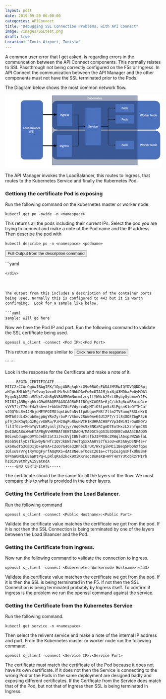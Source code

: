 ```yaml
---
layout: post
date: 2019-09-20 06:00:00
categories: APIConnect
title: "Debugging SSL Connection Problems, with API Connect"
image: /images/SSLtest.png
draft: true
Location: "Tunis Airport, Tunisia"
---
```


A common user error that I get asked, is regarding errors in the  communcation between the API Connect components. This  normally relates to SSL Passthrough not being correctly configured on the F5s or Ingress. In API Connect the communication between the API Manager and the other components must not have the SSL terminated prior to the Pods.

<!--more-->

The Diagram below shows the most common network flow.

![](/images/SSLtest.png)


The API Manager invokes the LoadBalancer, this routes to Ingress, that routes to the Kubernetes Service and finally the Kubernetes Pod.


### Gettiong the certificate Pod is exposing

Run the following command on the kubernetes master or worker node.

```
kubectl get po -owide -n <namespace>
```

This returns all the pods including their current IPs. Select the pod you are trying to connect and make a note of the Pod name and the IP address. Then  describe the pod with

```
kubectl describe po -n <namespace> <podname>
```
<button class="collapsible" id="fulloutput">Full Output from the description command</button>

<div class="content" id="fulloutputdata" markdown="1">
```yaml

```
</div>



The output from this includes a description of the container ports being used. Normally this is configured to 443 but it is worth confirming.  Look for a sample like below.

```yaml
sample: will go here
```


Now we have the Pod IP and port. Run the following command to validate the SSL certificate being used.

```
openssl s_client -connect <Pod IP>:<Pod Port>
```

This retruns a message similar to
<button class="collapsible" id="dataOpenssl1">Click here for the response</button>

<div class="content" id="dataOpenssl1data" markdown="1">
```
```
</div>

Look in the response for the Certificate  and make a note of it.

```
-----BEGIN CERTIFICATE-----
MIIC2zCCAcOgAwIBAgIEK/1OpjANBgkqhkiG9w0BAQsFADAlMSMwIQYDVQQDDBpj
aHJpc3MtbWFjYm9vay1wcm8tMi5sb2NhbDAeFw0xOTA1MjkxNjA3MDhaFw0yMDA1
MjgxNjA3MDhaMCUxIzAhBgNVBAMMGmNocmlzcy1tYWNib29rLXByby0yLmxvY2Fs
MIIBIjANBgkqhkiG9w0BAQEFAAOCAQ8AMIIBCgKCAQEA+6jC/ih3g6cwRRniqGie
vVY57t/T7deE4a5sh+ef+bbUm7Z8sPVdyscuKpMTiO5tpm5z8lPgsnK1oOYTHCaf
vJQQYNL8v4JMhjoMEYPOIMOtqmLWw2nNv1tpAUquvPNSfZllm2TVSunqF8SLeKrO
0MTbGtdL4XoubGmjpWgYRvZyrbxPrVShmv2RWm9meK4U12F7/r1l84OOEZbgREz6
pf9j2eKDq9pGzRg/vUWRu/PzH20qPuBkuHVIH1KUHRACH8FYVp34Wi9IrOu0KOYz
fil3fGzo+PHaYqVtaR2yasljS7wjy//AqO9s9xBNKaRCgmD7EotHxzLXznfqmC8S
DwIDAQABoxMwETAPBgNVHRMBAf8EBTADAQH/MA0GCSqGSIb3DQEBCwUAA4IBAQD5
B0ivubdugmqQVYbJebh2at3zJecGVjIBNlwDtsfbJIFMXBcZRWqlA6spaWZWNlaL
K65b56IlyDzfbiw0yNrHfc1QYJkEWl7AoTqSxXAA8Y57f6zoU+oK5A6yD3NF45+r
uX6RudTG3CBD1jD+aF8A+CZoO7G4Ce32Kh5IbrUX/WxTgikMCiIBeq5PbOhXfqGs
IQlsu9rVrg1RyYDgFyrfAQqMXS+dAt8NeueTOqEC20Ie+cTTpIoJgmxFfxOhBB4F
0P4GW0MdLGEaaKtPq+LpRlqRad2kck9XiKKrsqc8uKeXB+WPT4nYYUtcbRzrMIYh
hIOiXV9tMhyA1SvatKdA
-----END CERTIFICATE-----
```

The certificate should be the same for all the layers of the flow. We must compare this to what is provided in the other layers.


### Getting the Certificate from the Load Balancer.

Run the following command
```
openssl s_client -connect <Public Hostname>:<Public Port>
```

Validate the certificate value matches the certificate we got from the pod. If it is not then the SSL Connection is being terminated by one of the layers between the Load Blaancer and the Pod.

### Getting the Certificate from  Ingress.

Now run the following command to validate the connection to ingress.
```
openssl s_client -connect <Kuberenetes Workernode Hostname>:<443>
```

Validate the certificate value matches the certificate we got from the pod. If it is then the SSL is being terminated in the F5. If not then the SSL Connection is being terminated probably by Ingress itself. To confirm if ingress is the problem we run the openssl command against the service.

### Getting the Certificate from the Kubernetes Service

Run the following command.
```
kubectl get service -n <namespace>
```

Then select the relivent service and make a note of the internal IP address and port. From the Kubernetes master or worker node run the following command.

```
openssl s_client -connect <Service IP>:<Service Port>
```

The certificate must match the certificate of the Pod because it does not have its own certificate. If it does not then the Service is connecting to the wrong Pod or the Pods in the same deployment are designed badly and exposing different certificates.  If the Certficate from the Service does match that of the Pod, but not that of Ingress then SSL is being terminated in Ingress.
